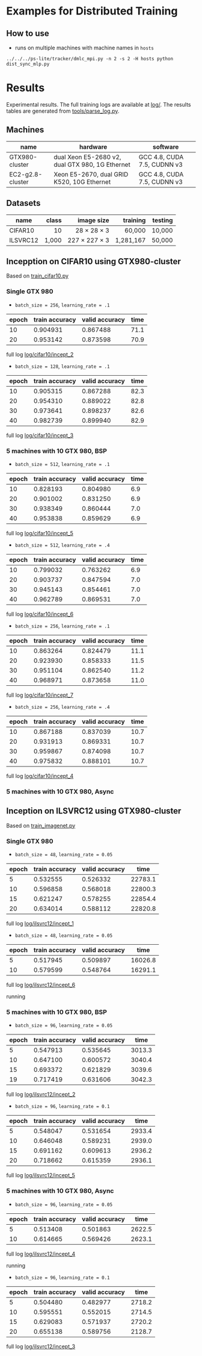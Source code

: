 # Examples for Distributed Training

## How to use

- runs on multiple machines with machine names in `hosts`

```
../../../ps-lite/tracker/dmlc_mpi.py -n 2 -s 2 -H hosts python dist_sync_mlp.py
```

# Results

Experimental results. The full training logs are available at [log/](log/). The
results tables are generated from [tools/parse_log.py](../../tools/parse_log.py).

## Machines

| name | hardware | software |
| --- | --- | --- |
| GTX980-cluster | dual Xeon E5-2680 v2, dual GTX 980, 1G Ethernet | GCC 4.8, CUDA 7.5, CUDNN v3 |
| EC2-g2.8-cluster | Xeon E5-2670, dual GRID K520, 10G Ethernet | GCC 4.8, CUDA 7.5, CUDNN v3 |

## Datasets

| name | class | image size | training | testing |
| ---- | ----: | ---------: | -------: | ------: |
| CIFAR10 | 10 | 28 × 28 × 3 | 60,000  | 10,000 |
| ILSVRC12 | 1,000 | 227 × 227 × 3 | 1,281,167 | 50,000 |

## Incepption on CIFAR10 using GTX980-cluster

Based on [train_cifar10.py](train_cifar10.py)

### Single GTX 980

- `batch_size = 256`, `learning_rate = .1`

| epoch | train accuracy | valid accuracy | time |
| ---  | --- | --- | --- |
| 10 | 0.904931 | 0.867488 | 71.1 |
| 20 | 0.953142 | 0.873598 | 70.9 |

full log [log/cifar10/incept_2](log/cifar10/incept_2)

- `batch_size = 128`, `learning_rate = .1`

| epoch | train accuracy | valid accuracy | time |
| ---  | --- | --- | --- |
| 10 | 0.905315 | 0.867288 | 82.3 |
| 20 | 0.954310 | 0.889022 | 82.8 |
| 30 | 0.973641 | 0.898237 | 82.6 |
| 40 | 0.982739 | 0.899940 | 82.9 |

full log [log/cifar10/incept_3](log/cifar10/incept_3)

### 5 machines with 10 GTX 980, BSP

- `batch_size = 512`, `learning_rate = .1`

| epoch | train accuracy | valid accuracy | time |
| ---  | --- | --- | --- |
| 10 | 0.828193 | 0.804980 | 6.9 |
| 20 | 0.901002 | 0.831250 | 6.9 |
| 30 | 0.938349 | 0.860444 | 7.0 |
| 40 | 0.953838 | 0.859629 | 6.9 |

full log [log/cifar10/incept_5](log/cifar10/incept_5)

- `batch_size = 512`, `learning_rate = .4`

| epoch | train accuracy | valid accuracy | time |
| ---  | --- | --- | --- |
| 10 | 0.799032 | 0.763262 | 6.9 |
| 20 | 0.903737 | 0.847594 | 7.0 |
| 30 | 0.945143 | 0.854461 | 7.0 |
| 40 | 0.962789 | 0.869531 | 7.0 |

full log [log/cifar10/incept_6](log/cifar10/incept_6)

- `batch_size = 256`, `learning_rate = .1`

| epoch | train accuracy | valid accuracy | time |
| ---  | --- | --- | --- |
| 10 | 0.863264 | 0.824479 | 11.1 |
| 20 | 0.923930 | 0.858333 | 11.5 |
| 30 | 0.951104 | 0.862540 | 11.2 |
| 40 | 0.968971 | 0.873658 | 11.0 |

full log [log/cifar10/incept_7](log/cifar10/incept_7)

- `batch_size = 256`, `learning_rate = .4`

| epoch | train accuracy | valid accuracy | time |
| ---  | --- | --- | --- |
| 10 | 0.867188 | 0.837039 | 10.7 |
| 20 | 0.931913 | 0.869331 | 10.7 |
| 30 | 0.959867 | 0.874098 | 10.7 |
| 40 | 0.975832 | 0.888101 | 10.7 |

full log [log/cifar10/incept_4](log/cifar10/incept_4)

### 5 machines with 10 GTX 980, Async

## Inception on ILSVRC12 using GTX980-cluster

Based on [train_imagenet.py](train_imagenet.py)

### Single GTX 980

- `batch_size = 48`, `learning_rate = 0.05`

| epoch | train accuracy | valid accuracy | time |
| ---  | --- | --- | --- |
| 5 | 0.532555 | 0.526332 | 22783.1 |
| 10 | 0.596858 | 0.568018 | 22800.3 |
| 15 | 0.621247 | 0.578255 | 22854.4 |
| 20 | 0.634014 | 0.588112 | 22820.8 |

full log [log/ilsvrc12/incept_1](log/ilsvrc12/incept_1)


- `batch_size = 48`, `learning_rate = 0.05`

| epoch | train accuracy | valid accuracy | time |
| --- | --- | --- | --- |
| 5 | 0.517945 | 0.509897 | 16026.8 |
| 10 | 0.579599 | 0.548764 | 16291.1 |

full log [log/ilsvrc12/incept_6](log/ilsvrc12/incept_6)

running

### 5 machines with 10 GTX 980, BSP

- `batch_size = 96`, `learning_rate = 0.05`

| epoch | train accuracy | valid accuracy | time |
| ---  | --- | --- | --- |
| 5 | 0.547913 | 0.535645 | 3013.3 |
| 10 | 0.647100 | 0.600572 | 3040.4 |
| 15 | 0.693372 | 0.621829 | 3039.6 |
| 19 | 0.717419 | 0.631606 | 3042.3 |

full log [log/ilsvrc12/incept_2](log/ilsvrc12/incept_2)

- `batch_size = 96`, `learning_rate = 0.1`

| epoch | train accuracy | valid accuracy | time |
| --- | --- | --- | --- |
| 5 | 0.548047 | 0.531654 | 2933.4 |
| 10 | 0.646048 | 0.589231 | 2939.0 |
| 15 | 0.691162 | 0.609613 | 2936.2 |
| 20 | 0.718662 | 0.615359 | 2936.1 |

full log [log/ilsvrc12/incept_5](log/ilsvrc12/incept_5)

### 5 machines with 10 GTX 980, Async

- `batch_size = 96`, `learning_rate = 0.05`

| epoch | train accuracy | valid accuracy | time |
| ---  | --- | --- | --- |
| 5 | 0.513408 | 0.501863 | 2622.5 |
| 10 | 0.614665 | 0.569426 | 2623.1 |

full log [log/ilsvrc12/incept_4](log/ilsvrc12/incept_4)

running

- `batch_size = 96`, `learning_rate = 0.1`

| epoch | train accuracy | valid accuracy | time |
| ---  | --- | --- | --- |
| 5 | 0.504480 | 0.482977 | 2718.2 |
| 10 | 0.595551 | 0.552015 | 2714.5 |
| 15 | 0.629083 | 0.571937 | 2720.2 |
| 20 | 0.655138 | 0.589756 | 2128.7 |

full log [log/ilsvrc12/incept_3](log/ilsvrc12/incept_3)
